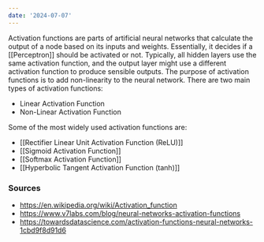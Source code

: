 ```yaml
---
date: '2024-07-07'
---
```


Activation functions are parts of artificial neural networks that calculate the output of a node based on its inputs and weights. Essentially, it decides if a [[Perceptron]] should be activated or not. Typically, all hidden layers use the same activation function, and the output layer might use a different activation function to produce sensible outputs. The purpose of activation functions is to add non-linearity to the neural network.
There are two main types of activation functions:
- Linear Activation Function
- Non-Linear Activation Function

Some of the most widely used activation functions are:
- [[Rectifier Linear Unit Activation Function (ReLU)]]
- [[Sigmoid Activation Function]]
- [[Softmax Activation Function]]
- [[Hyperbolic Tangent Activation Function (tanh)]]
### Sources
- https://en.wikipedia.org/wiki/Activation_function
- https://www.v7labs.com/blog/neural-networks-activation-functions
- https://towardsdatascience.com/activation-functions-neural-networks-1cbd9f8d91d6